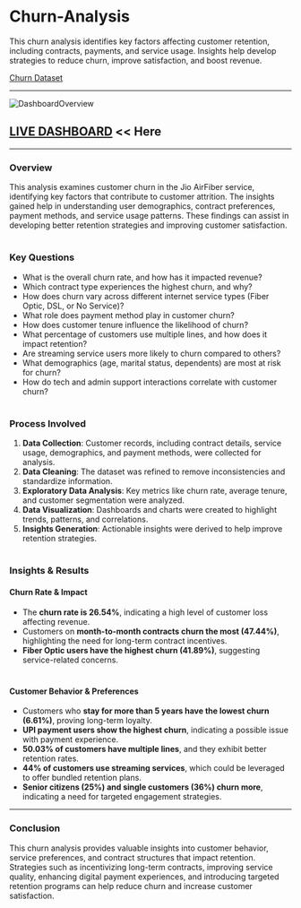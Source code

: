 # Churn-Analysis
This churn analysis identifies key factors affecting customer retention, including contracts, payments, and service usage. Insights help develop strategies to reduce churn, improve satisfaction, and boost revenue.

[Churn Dataset](https://drive.google.com/file/d/1iPqAGso8tA1GmkblGsO4jq-YC67Wvw9c/view?usp=drive_link)

---
![DashboardOverview]()



## [LIVE DASHBOARD]([https://app.powerbi.com/view?r=eyJrIjoiY2U4MGY1ZDUtZmYwZS00YjBlLWFmNmQtYjE0ZWI5NTA1MWE5IiwidCI6IjFjNzJhMjQ3LWQwZTktNDc2ZC04ZGY2LWY2NDExY2Y3NmM2ZSJ9])  << Here

****
### **Overview**  
This analysis examines customer churn in the Jio AirFiber service, identifying key factors that contribute to customer attrition. The insights gained help in understanding user demographics, contract preferences, payment methods, and service usage patterns. These findings can assist in developing better retention strategies and improving customer satisfaction.  

#
### **Key Questions**  
- What is the overall churn rate, and how has it impacted revenue?  
- Which contract type experiences the highest churn, and why?  
- How does churn vary across different internet service types (Fiber Optic, DSL, or No Service)?  
- What role does payment method play in customer churn?  
- How does customer tenure influence the likelihood of churn?  
- What percentage of customers use multiple lines, and how does it impact retention?  
- Are streaming service users more likely to churn compared to others?  
- What demographics (age, marital status, dependents) are most at risk for churn?  
- How do tech and admin support interactions correlate with customer churn?  

#
### **Process Involved**  
1. **Data Collection**: Customer records, including contract details, service usage, demographics, and payment methods, were collected for analysis.  
2. **Data Cleaning**: The dataset was refined to remove inconsistencies and standardize information.  
3. **Exploratory Data Analysis**: Key metrics like churn rate, average tenure, and customer segmentation were analyzed.  
4. **Data Visualization**: Dashboards and charts were created to highlight trends, patterns, and correlations.  
5. **Insights Generation**: Actionable insights were derived to help improve retention strategies.  

#
### **Insights & Results**  
#### **Churn Rate & Impact**  
- The **churn rate is 26.54%**, indicating a high level of customer loss affecting revenue.  
- Customers on **month-to-month contracts churn the most (47.44%)**, highlighting the need for long-term contract incentives.  
- **Fiber Optic users have the highest churn (41.89%)**, suggesting service-related concerns.  

#
#### **Customer Behavior & Preferences**  
- Customers who **stay for more than 5 years have the lowest churn (6.61%)**, proving long-term loyalty.  
- **UPI payment users show the highest churn**, indicating a possible issue with payment experience.  
- **50.03% of customers have multiple lines**, and they exhibit better retention rates.  
- **44% of customers use streaming services**, which could be leveraged to offer bundled retention plans.  
- **Senior citizens (25%) and single customers (36%) churn more**, indicating a need for targeted engagement strategies.  

****

### **Conclusion**  
This churn analysis provides valuable insights into customer behavior, service preferences, and contract structures that impact retention. Strategies such as incentivizing long-term contracts, improving service quality, enhancing digital payment experiences, and introducing targeted retention programs can help reduce churn and increase customer satisfaction.
